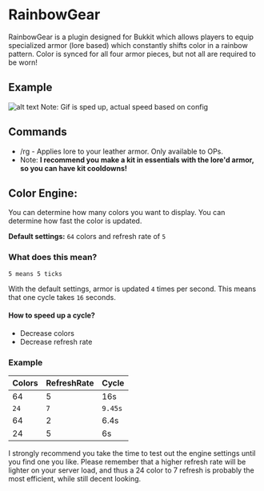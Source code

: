 # RainbowGear

RainbowGear is a plugin designed for Bukkit which allows players to equip specialized armor (lore based) which constantly shifts color in a rainbow pattern. Color is synced for all four armor pieces, but not all are required to be worn! 

## Example
![alt text](http://nick.porillo.net/images/rg.gif "Example")
Note: Gif is sped up, actual speed based on config

## Commands
- /rg - Applies lore to your leather armor. Only available to OPs.
- Note: **I recommend you make a kit in essentials with the lore'd armor, so you can have kit cooldowns!**

## Color Engine: 

You can determine how many colors you want to display. 
You can determine how fast the color is updated.

**Default settings:** `64` colors and refresh rate of `5`

### What does this mean? 
`5 means 5 ticks`

With the default settings, armor is updated `4` times per second. 
This means that one cycle takes `16` seconds. 

#### How to speed up a cycle?
- Decrease colors
- Decrease refresh rate 

### Example
Colors | RefreshRate | Cycle | 
--- | --- | ---
64 | 5 | 16s 
`24` | `7` | `9.45s`
64 | 2 | 6.4s 
24 | 5 | 6s

I strongly recommend you take the time to test out the engine settings until you find one you like. Please remember that a higher refresh rate will be lighter on your server load, and thus a 24 color to 7 refresh is probably the most efficient, while still decent looking. 
 


